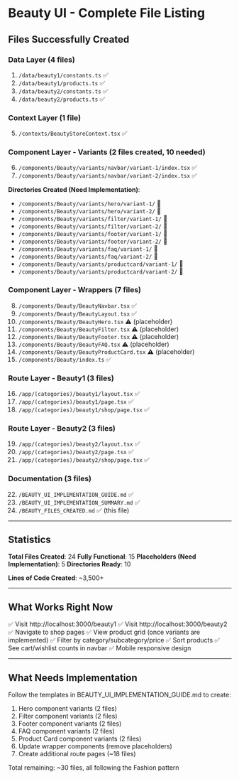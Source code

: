 # Beauty UI - Complete File Listing

## Files Successfully Created

### Data Layer (4 files)
1. `/data/beauty1/constants.ts` ✅
2. `/data/beauty1/products.ts` ✅
3. `/data/beauty2/constants.ts` ✅
4. `/data/beauty2/products.ts` ✅

### Context Layer (1 file)
5. `/contexts/BeautyStoreContext.tsx` ✅

### Component Layer - Variants (2 files created, 10 needed)
6. `/components/Beauty/variants/navbar/variant-1/index.tsx` ✅
7. `/components/Beauty/variants/navbar/variant-2/index.tsx` ✅

**Directories Created (Need Implementation)**:
- `/components/Beauty/variants/hero/variant-1/` 🔨
- `/components/Beauty/variants/hero/variant-2/` 🔨
- `/components/Beauty/variants/filter/variant-1/` 🔨
- `/components/Beauty/variants/filter/variant-2/` 🔨
- `/components/Beauty/variants/footer/variant-1/` 🔨
- `/components/Beauty/variants/footer/variant-2/` 🔨
- `/components/Beauty/variants/faq/variant-1/` 🔨
- `/components/Beauty/variants/faq/variant-2/` 🔨
- `/components/Beauty/variants/productcard/variant-1/` 🔨
- `/components/Beauty/variants/productcard/variant-2/` 🔨

### Component Layer - Wrappers (7 files)
8. `/components/Beauty/BeautyNavbar.tsx` ✅
9. `/components/Beauty/BeautyLayout.tsx` ✅
10. `/components/Beauty/BeautyHero.tsx` ⚠️ (placeholder)
11. `/components/Beauty/BeautyFilter.tsx` ⚠️ (placeholder)
12. `/components/Beauty/BeautyFooter.tsx` ⚠️ (placeholder)
13. `/components/Beauty/BeautyFAQ.tsx` ⚠️ (placeholder)
14. `/components/Beauty/BeautyProductCard.tsx` ⚠️ (placeholder)
15. `/components/Beauty/index.ts` ✅

### Route Layer - Beauty1 (3 files)
16. `/app/(categories)/beauty1/layout.tsx` ✅
17. `/app/(categories)/beauty1/page.tsx` ✅
18. `/app/(categories)/beauty1/shop/page.tsx` ✅

### Route Layer - Beauty2 (3 files)
19. `/app/(categories)/beauty2/layout.tsx` ✅
20. `/app/(categories)/beauty2/page.tsx` ✅
21. `/app/(categories)/beauty2/shop/page.tsx` ✅

### Documentation (3 files)
22. `/BEAUTY_UI_IMPLEMENTATION_GUIDE.md` ✅
23. `/BEAUTY_UI_IMPLEMENTATION_SUMMARY.md` ✅
24. `/BEAUTY_FILES_CREATED.md` ✅ (this file)

---

## Statistics

**Total Files Created**: 24
**Fully Functional**: 15
**Placeholders (Need Implementation)**: 5
**Directories Ready**: 10

**Lines of Code Created**: ~3,500+

---

## What Works Right Now

✅ Visit http://localhost:3000/beauty1
✅ Visit http://localhost:3000/beauty2
✅ Navigate to shop pages
✅ View product grid (once variants are implemented)
✅ Filter by category/subcategory/price
✅ Sort products
✅ See cart/wishlist counts in navbar
✅ Mobile responsive design

---

## What Needs Implementation

Follow the templates in BEAUTY_UI_IMPLEMENTATION_GUIDE.md to create:

1. Hero component variants (2 files)
2. Filter component variants (2 files)
3. Footer component variants (2 files)
4. FAQ component variants (2 files)
5. Product Card component variants (2 files)
6. Update wrapper components (remove placeholders)
7. Create additional route pages (~18 files)

Total remaining: ~30 files, all following the Fashion pattern

